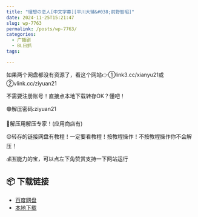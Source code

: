 ```yaml
---
title: "理想の恋人[中文字幕][平川大辅&#038;前野智昭]"
date: 2024-11-25T15:21:47
slug: wp-7763
permalink: /posts/wp-7763/
categories:
  - 广播剧
  - BL日抓
tags:

---
```


如果两个网盘都没有资源了，看这个网站👉①link3.cc/xianyu21或②vlink.cc/ziyuan21

不需要注册账号！直接点本地下载转存OK？懂吧！

🟢解压密码:ziyuan21

🔵解压用解压专家！(应用商店有)

🟡转存的链接网盘有教程！一定要看教程！按教程操作！不按教程操作你不会解压！

💰🈶能力的宝，可以点左下角赞赏支持一下网站运行

## 📦 下载链接
- [百度网盘](https://blziyuan21.com/pay-download/7763?key=d6446788de&down_id=0)
- [本地下载](https://blziyuan21.com/pay-download/7763?key=d6446788de&down_id=1)

